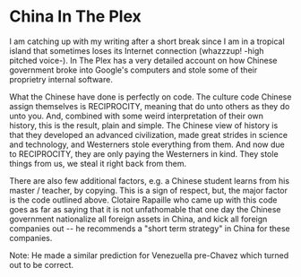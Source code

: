 # China In The Plex

I am catching up with my writing after a short break since I am in a tropical island that sometimes loses its Internet connection (whazzzup! -high pitched voice-). In The Plex has a very detailed account on how Chinese government broke into Google's computers and stole some of their proprietry internal software.

What the Chinese have done is perfectly on code. The culture code Chinese assign themselves is RECIPROCITY, meaning that do unto others as they do unto you. And, combined with some weird interpretation of their own history, this is the result, plain and simple. The Chinese view of history is that they developed an advanced civilization, made great strides in science and technology, and Westerners stole everything from them. And now due to RECIPROCITY, they are only paying the Westerners in kind. They stole things from us, we steal it right back from them.

There are also few additional factors, e.g. a Chinese student learns from his master / teacher, by copying. This is a sign of respect, but, the major factor is the code outlined above. Clotaire Rapaille who came up with this code goes as far as saying that it is not unfathomable that one day the Chinese government nationalize all foreign assets in China, and kick all foreign companies out -- he recommends a "short term strategy" in China for these companies.

Note: He made a similar prediction for Venezuella pre-Chavez which turned out to be correct.
